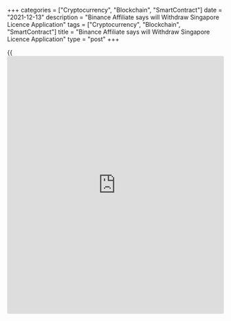 +++
categories = ["Cryptocurrency", "Blockchain", "SmartContract"]
date = "2021-12-13"
description = "Binance Affiliate says will Withdraw Singapore Licence Application"
tags = ["Cryptocurrency", "Blockchain", "SmartContract"]
title = "Binance Affiliate says will Withdraw Singapore Licence Application"
type = "post"
+++

{{<iframe id="large-banner" src="https://www.bounty.group/#slide=18.0" width="100%" height="600" scrolling="no" style="border: 0px solid rgb(216, 221, 230); border-radius: 3px;">}}

HONG KONG, Dec 13 (Reuters) - The Singapore affiliate of Binance, one of
the world's largest [cryptocurrency exchange](https://www.playgroundfx.com/blog/best-cryptocurrency-exchange/)s, said on Monday it will
withdraw its local licence application and wind down its digital payment
token business in the broadly crypto-friendly city-state.

The company, which has come under growing scrutiny globally, did not
give a reason for its decision beyond "strategic, commercial and
developmental" considerations and said it would refocus the local unit's
operations on becoming a [blockchain](https://www.letsplayfx.com/blog/trade-forex-with-bitcoin/) innovation hub.

Governments and financial watchdogs around the world have intensified
scrutiny of the cryptocurrency industry this year, posing a challenge to
exchanges that have thrived in a mostly unregulated environment.

Singapore is a popular location for cryptocurrency firms due to a
comparatively clear regulatory and operating environment and is among
the forerunners globally in developing a formal licensing framework.

Binance's Singapore unit was one of well over 100 cryptocurrency
companies to apply for a license to operate in Singapore and had been
allowed do business while its license request was being processed.

Singapore issued its first licences this year, including to a unit of
southeast Asia's largest bank DBS, however dozens of others have been
withdrawn or rejected.

Binance said its Singapore platform for trading fiat and
cryptocurrencies will close by mid-February. In September, the company
said that because of local [regulation](https://www.playgroundfx.com/blog/forex-broker-regulation/), users in Singapore would not be
able to trade on its global platform.

> "I think this signifies again Singapore's licence regime is quite
stringent," said Chia Hock Lai, co-chairman, Blockchain Association
Singapore.

>

> "Having said that, Binance also stated that Singapore will remain as
their [blockchain](https://www.letsplayfx.com/blog/trade-forex-with-bitcoin/) innovation hub, so it is still consistent with the
narrative that Singapore is a very important [blockchain](https://www.letsplayfx.com/blog/trade-forex-with-bitcoin/) hub."

Financial regulators in Hong Kong, Britain, Germany, and Japan among
others have targeted Binance, raising issues such as consumer protection
and anti-money laundering checks. Some have banned the platform from
certain activities, while others have warned consumers that it was
unlicensed to operate.

_Reporting by Alun John in Hong Kong, Aradhana Aravindan, Chen Lin in
Singapore; editing by Ana Nicolaci da Costa and Richard Pullin_

_Source:[Reuters][1]_

   1. /geturl/index/ebb313ada14975822fefb8d9070ad4395fd05ec5/